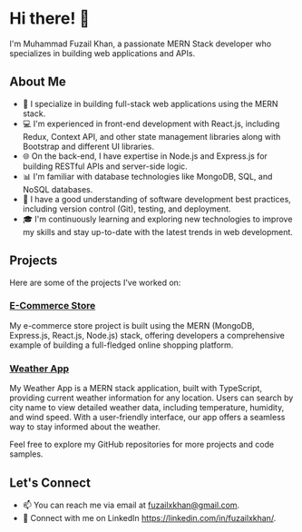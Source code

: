 # Hi there! 👋

I'm Muhammad Fuzail Khan, a passionate MERN Stack developer who specializes in building web applications and APIs.

## About Me

- 🚀 I specialize in building full-stack web applications using the MERN stack.
- 💻 I'm experienced in front-end development with React.js, including Redux, Context API, and other state management libraries along with Bootstrap and different UI libraries.
- 🌐 On the back-end, I have expertise in Node.js and Express.js for building RESTful APIs and server-side logic.
- 📊 I'm familiar with database technologies like MongoDB, SQL, and NoSQL databases.
- 🔧 I have a good understanding of software development best practices, including version control (Git), testing, and deployment.
- 🎓 I'm continuously learning and exploring new technologies to improve my skills and stay up-to-date with the latest trends in web development.

## Projects

Here are some of the projects I've worked on:

### <a href="https://github.com/fuzailxkhan/store">E-Commerce Store<a> 
My e-commerce store project is built using the MERN (MongoDB, Express.js, React.js, Node.js) stack, offering developers a comprehensive example of building a full-fledged online shopping platform.<br/>

### <a href="https://github.com/fuzailxkhan/weatherapp">Weather App<a> 
My Weather App is a MERN stack application, built with TypeScript, providing current weather information for any location. Users can search by city name to view detailed weather data, including temperature, humidity, and wind speed. With a user-friendly interface, our app offers a seamless way to stay informed about the weather.


Feel free to explore my GitHub repositories for more projects and code samples.

## Let's Connect

- 📫 You can reach me via email at fuzailxkhan@gmail.com.
- 💼 Connect with me on LinkedIn https://linkedin.com/in/fuzailxkhan/.

